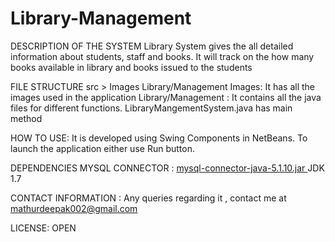 # Library-Management

DESCRIPTION OF THE SYSTEM
Library System gives the all detailed information about students, staff and books. It will track on the how many books available in library and books issued to the students

FILE STRUCTURE
src >   Images 
        Library/Management
Images:   It has all the images used in the application 
Library/Management :  It contains all the java files for different functions.
                     LibraryMangementSystem.java  has main method

HOW TO USE:
 It is developed using Swing Components in NetBeans. To launch the application either use Run button.
  
DEPENDENCIES 
MYSQL CONNECTOR : <a href="http://www.java2s.com/Code/Jar/m/Downloadmysqlconnectorjava5115binjar.htm">mysql-connector-java-5.1.10.jar  </a>
JDK 1.7

CONTACT INFORMATION : Any queries regarding it , contact me at mathurdeepak002@gmail.com

LICENSE: OPEN
